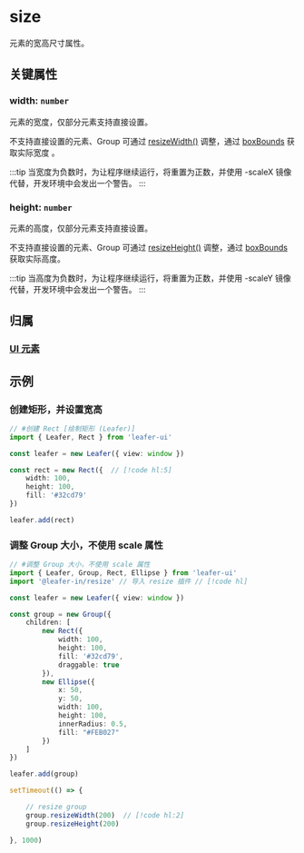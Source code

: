 # size

元素的宽高尺寸属性。

## 关键属性

### width: `number`

元素的宽度，仅部分元素支持直接设置。

不支持直接设置的元素、Group 可通过 [resizeWidth()](/reference/UI/resize.md) 调整，通过 [boxBounds](/reference/UI/bounds.md#boxbounds-iboundsdata) 获取实际宽度 。

:::tip
当宽度为负数时，为让程序继续运行，将重置为正数，并使用 -scaleX 镜像代替，开发环境中会发出一个警告。
:::

### height: `number`

元素的高度，仅部分元素支持直接设置。

不支持直接设置的元素、Group 可通过 [resizeHeight()](/reference/UI/resize.md) 调整，通过 [boxBounds](/reference/UI/bounds.md#boxbounds-iboundsdata) 获取实际高度。

:::tip
当高度为负数时，为让程序继续运行，将重置为正数，并使用 -scaleY 镜像代替，开发环境中会发出一个警告。
:::

## 归属

### [UI 元素](/reference/display/UI.md)

## 示例

### 创建矩形，并设置宽高

```ts
// #创建 Rect [绘制矩形 (Leafer)]
import { Leafer, Rect } from 'leafer-ui'

const leafer = new Leafer({ view: window })

const rect = new Rect({  // [!code hl:5]
    width: 100,
    height: 100,
    fill: '#32cd79'
})

leafer.add(rect)
```

### 调整 Group 大小，不使用 scale 属性

```ts
// #调整 Group 大小，不使用 scale 属性
import { Leafer, Group, Rect, Ellipse } from 'leafer-ui'
import '@leafer-in/resize' // 导入 resize 插件 // [!code hl] 

const leafer = new Leafer({ view: window })

const group = new Group({
    children: [
        new Rect({
            width: 100,
            height: 100,
            fill: '#32cd79',
            draggable: true
        }),
        new Ellipse({
            x: 50,
            y: 50,
            width: 100,
            height: 100,
            innerRadius: 0.5,
            fill: "#FEB027"
        })
    ]
})

leafer.add(group)

setTimeout(() => {

    // resize group
    group.resizeWidth(200)  // [!code hl:2]
    group.resizeHeight(200)

}, 1000)


```
